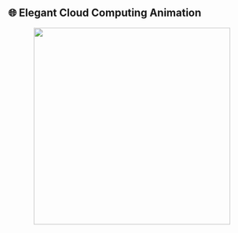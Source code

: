 <h2>🌐 Elegant Cloud Computing Animation</h2>
<p align="center">
  <img src="https://cdn.iconscout.com/lottie/premium/thumb/cloud-computing-6292345-5119611.gif" width="400" />
</p>
